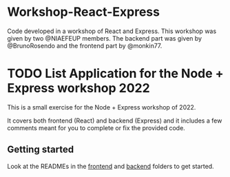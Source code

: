 # Workshop-React-Express
Code developed in a workshop of React and Express. This workshop was given by two @NIAEFEUP members. The backend part was given by @BrunoRosendo and the frontend part by @monkin77.

# TODO List Application for the Node + Express workshop 2022

This is a small exercise for the Node + Express workshop of 2022.

It covers both frontend (React) and backend (Express) and it includes a few comments meant for you to complete or fix the provided code.

## Getting started

Look at the READMEs in the [frontend](./frontend/README.md) and [backend](./backend/README.md) folders to get started.
